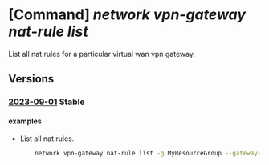 # [Command] _network vpn-gateway nat-rule list_

List all nat rules for a particular virtual wan vpn gateway.

## Versions

### [2023-09-01](/Resources/mgmt-plane/L3N1YnNjcmlwdGlvbnMve30vcmVzb3VyY2Vncm91cHMve30vcHJvdmlkZXJzL21pY3Jvc29mdC5uZXR3b3JrL3ZwbmdhdGV3YXlzL3t9L25hdHJ1bGVz/2023-09-01.xml) **Stable**

<!-- mgmt-plane /subscriptions/{}/resourcegroups/{}/providers/microsoft.network/vpngateways/{}/natrules 2023-09-01 -->

#### examples

- List all nat rules.
    ```bash
        network vpn-gateway nat-rule list -g MyResourceGroup --gateway-name MyVpnGateway
    ```
